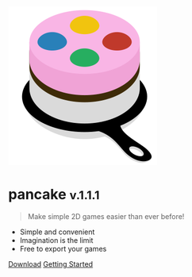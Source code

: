 ![logo](logo_small.svg)

# pancake <small>v.1.1.1</small>

> Make simple 2D games easier than ever before!

* Simple and convenient
* Imagination is the limit
* Free to export your games

[Download](https://github.com/pancake-library/pancake/archive/master.zip)
[Getting Started](http://mightypancake.games/#/tutorials/Getting_Started)
